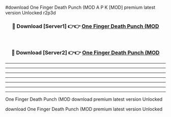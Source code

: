 #download One Finger Death Punch (MOD A P K [MOD] premium latest version Unlocked r2p3d 



<div align="center">
<h3>🔴 Download [Server1] 👉👉 <a href="https://apkdownload3.web.app/">One Finger Death Punch (MOD</a></h3><br>

<h3>🔴 Download [Server2] 👉👉 <a href="https://apkdownload3.web.app/">One Finger Death Punch (MOD</a></h3>
</div>





----------------------------------------------------------

----------------------------------------------------------

----------------------------------------------------------

----------------------------------------------------------

----------------------------------------------------------

----------------------------------------------------------

----------------------------------------------------------

One Finger Death Punch (MOD download premium latest version Unlocked

download One Finger Death Punch (MOD premium latest version Unlocked
